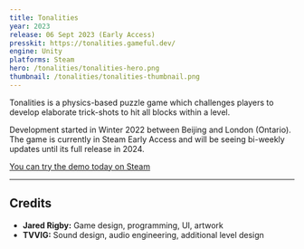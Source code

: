 ```yaml
---
title: Tonalities
year: 2023
release: 06 Sept 2023 (Early Access)
presskit: https://tonalities.gameful.dev/
engine: Unity
platforms: Steam
hero: /tonalities/tonalities-hero.png
thumbnail: /tonalities/tonalities-thumbnail.png
---
```


Tonalities is a physics-based puzzle game which challenges players to develop elaborate trick-shots to hit all blocks within a level.

Development started in Winter 2022 between Beijing and London (Ontario). The game is currently in  Steam Early Access and will be seeing bi-weekly updates until its full release in 2024.

[You can try the demo today on Steam](https://store.steampowered.com/app/2265750?utm_source=gameful)

---

## Credits

- **Jared Rigby:** Game design, programming, UI, artwork
- **TVVIG:** Sound design, audio engineering, additional level design
